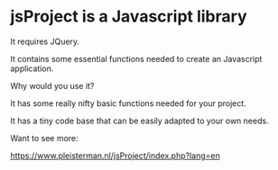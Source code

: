 
# jsProject is a Javascript library

It requires JQuery.

It contains some essential functions needed to create an Javascript application.


Why would you use it?


It has some really nifty basic functions needed for your project.

It has a tiny code base that can be easily adapted to your own needs.

Want to see more:

https://www.pleisterman.nl/jsProject/index.php?lang=en